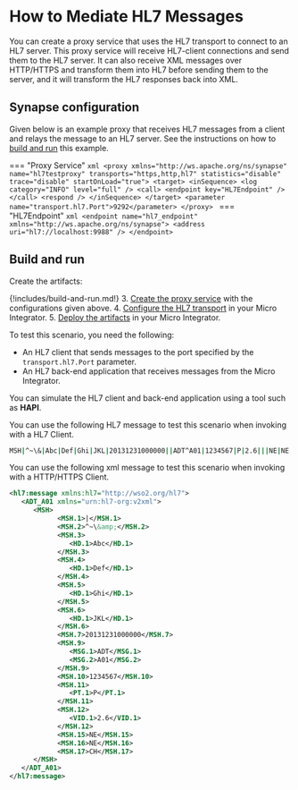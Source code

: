 # How to Mediate HL7 Messages

You can create a proxy service that uses the HL7 transport to connect to an HL7 server. This proxy service will receive HL7-client connections and send them to the HL7 server. It can also receive XML messages over HTTP/HTTPS and transform them into HL7 before sending them to the server, and it will transform the HL7 responses back into XML.

## Synapse configuration

Given below is an example proxy that receives HL7 messages from a client and relays the message to an HL7 server. See the instructions on how to [build and run](#build-and-run) this example.

=== "Proxy Service"
    ```xml
    <proxy xmlns="http://ws.apache.org/ns/synapse" name="hl7testproxy" transports="https,http,hl7" statistics="disable" trace="disable" startOnLoad="true">
    <target>
       <inSequence>
         <log category="INFO" level="full" />
         <call>
            <endpoint key="HL7Endpoint" />
         </call>
         <respond />
       </inSequence>
    </target>
    <parameter name="transport.hl7.Port">9292</parameter>
    </proxy>
    ```
=== "HL7Endpoint"
    ```xml
    <endpoint name="hl7_endpoint" xmlns="http://ws.apache.org/ns/synapse">
      <address uri="hl7://localhost:9988" />
    </endpoint>
    ```

## Build and run

Create the artifacts:

{!includes/build-and-run.md!}
3. [Create the proxy service]({{base_path}}/develop/creating-artifacts/creating-a-proxy-service) with the configurations given above.
4. [Configure the HL7 transport]({{base_path}}/install-and-setup/setup/transport-configurations/configuring-transports/#configuring-the-hl7-transport) in your Micro Integrator.
5. [Deploy the artifacts]({{base_path}}/develop/deploy-artifacts) in your Micro Integrator.

To test this scenario, you need the following:

- An HL7 client that sends messages to the port specified by the `transport.hl7.Port` parameter.
- An HL7 back-end application that receives messages from the Micro Integrator.

You can simulate the HL7 client and back-end application using a tool such as <b>HAPI</b>.

You can use the following HL7 message to test this scenario when invoking with a HL7 Client.
   ```bash
   MSH|^~\&|Abc|Def|Ghi|JKL|20131231000000||ADT^A01|1234567|P|2.6|||NE|NE|CH|
   ```
You can use the following xml message to test this scenario when invoking with a HTTP/HTTPS Client.
   ```xml
   <hl7:message xmlns:hl7="http://wso2.org/hl7">
      <ADT_A01 xmlns="urn:hl7-org:v2xml">
         <MSH>
               <MSH.1>|</MSH.1>
               <MSH.2>^~\&amp;</MSH.2>
               <MSH.3>
                  <HD.1>Abc</HD.1>
               </MSH.3>
               <MSH.4>
                  <HD.1>Def</HD.1>
               </MSH.4>
               <MSH.5>
                  <HD.1>Ghi</HD.1>
               </MSH.5>
               <MSH.6>
                  <HD.1>JKL</HD.1>
               </MSH.6>
               <MSH.7>20131231000000</MSH.7>
               <MSH.9>
                  <MSG.1>ADT</MSG.1>
                  <MSG.2>A01</MSG.2>
               </MSH.9>
               <MSH.10>1234567</MSH.10>
               <MSH.11>
                  <PT.1>P</PT.1>
               </MSH.11>
               <MSH.12>
                  <VID.1>2.6</VID.1>
               </MSH.12>
               <MSH.15>NE</MSH.15>
               <MSH.16>NE</MSH.16>
               <MSH.17>CH</MSH.17>
         </MSH>
      </ADT_A01>
   </hl7:message>
   ```
